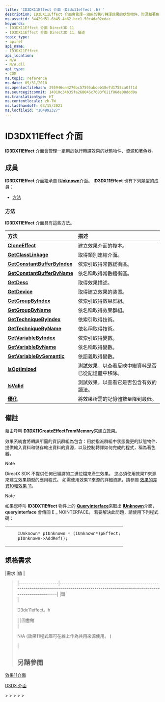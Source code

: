 ```yaml
---
title: 'ID3DX11Effect 介面 (D3dx11effect .h) '
description: ID3DX11Effect 介面會管理一組用於執行轉譯效果的狀態物件、資源和著色器。
ms.assetid: 34429d51-6b45-4a62-bce1-50c4da02edac
keywords:
- ID3DX11Effect 介面 Direct3D 11
- ID3DX11Effect 介面 Direct3D 11，描述
topic_type:
- apiref
api_name:
- ID3DX11Effect
api_location:
- N/A
- N/A.dll
api_type:
- COM
ms.topic: reference
ms.date: 05/31/2018
ms.openlocfilehash: 395946ea4276bc57595abdeb18e7d1755ca0ff1d
ms.sourcegitcommit: 14010c34b35fa268046c7683f021f86de08ddd0a
ms.translationtype: HT
ms.contentlocale: zh-TW
ms.lasthandoff: 03/15/2021
ms.locfileid: "104992327"
---
```

# <a name="id3dx11effect-interface"></a>ID3DX11Effect 介面

**ID3DX11Effect** 介面會管理一組用於執行轉譯效果的狀態物件、資源和著色器。

## <a name="members"></a>成員

**ID3DX11Effect** 介面繼承自 [**IUnknown**](/windows/desktop/api/unknwn/nn-unknwn-iunknown)介面。 **ID3DX11Effect** 也有下列類型的成員：

-   [方法](#methods)

### <a name="methods"></a>方法

**ID3DX11Effect** 介面具有這些方法。



| 方法                                                                     | 描述                                                                               |
|:---------------------------------------------------------------------------|:------------------------------------------------------------------------------------------|
| [**CloneEffect**](id3dx11effect-cloneeffect.md)                           | 建立效果介面的複本。<br/>                                         |
| [**GetClassLinkage**](id3dx11effect-getclasslinkage.md)                   | 取得類別連結介面。<br/>                                                |
| [**GetConstantBufferByIndex**](id3dx11effect-getconstantbufferbyindex.md) | 依索引取得常數緩衝區。<br/>                                                |
| [**GetConstantBufferByName**](id3dx11effect-getconstantbufferbyname.md)   | 依名稱取得常數緩衝區。<br/>                                                 |
| [**GetDesc**](id3dx11effect-getdesc.md)                                   | 取得效果描述。<br/>                                                     |
| [**GetDevice**](id3dx11effect-getdevice.md)                               | 取得建立效果的裝置。<br/>                                        |
| [**GetGroupByIndex**](id3dx11effect-getgroupbyindex.md)                   | 依索引取得效果群組。<br/>                                                 |
| [**GetGroupByName**](id3dx11effect-getgroupbyname.md)                     | 依名稱取得效果群組。<br/>                                                  |
| [**GetTechniqueByIndex**](id3dx11effect-gettechniquebyindex.md)           | 依索引取得技術。<br/>                                                      |
| [**GetTechniqueByName**](id3dx11effect-gettechniquebyname.md)             | 依名稱取得技術。<br/>                                                       |
| [**GetVariableByIndex**](id3dx11effect-getvariablebyindex.md)             | 依索引取得變數。<br/>                                                       |
| [**GetVariableByName**](id3dx11effect-getvariablebyname.md)               | 依名稱取得變數。<br/>                                                        |
| [**GetVariableBySemantic**](id3dx11effect-getvariablebysemantic.md)       | 依語義取得變數。<br/>                                                    |
| [**IsOptimized**](id3dx11effect-isoptimized.md)                           | 測試效果，以查看反映中繼資料是否已從記憶體中移除。<br/> |
| [**IsValid**](id3dx11effect-isvalid.md)                                   | 測試效果，以查看它是否包含有效的語法。<br/>                             |
| [**優化**](id3dx11effect-optimize.md)                                 | 將效果所需的記憶體數量降到最低。<br/>                          |



 

## <a name="remarks"></a>備註

藉由呼叫 [**D3DX11CreateEffectFromMemory**](d3dx11createeffectfrommemory.md)來建立效果。

效果系統會將轉譯所需的資訊群組為包含：用於指派群組中狀態變更的狀態物件、提供輸入資料和儲存輸出資料的資源，以及控制轉譯如何完成的程式，稱為著色器。

> [!Note]  
> DirectX SDK 不提供任何已編譯的二進位檔來產生效果。 您必須使用效果11來源來建立效果類型的應用程式。 如需使用效果11來源的詳細資訊，請參閱 [效果的差異10和效果 11](d3d11-graphics-programming-guide-effects-differences.md)。

 

> [!Note]
>
> 如果您呼叫 **ID3DX11Effect** 物件上的 [**Queryinterface**](/windows/desktop/api/unknwn/nf-unknwn-iunknown-queryinterface(q))來取出 [**IUnknown**](/windows/desktop/api/unknwn/nn-unknwn-iunknown)介面， **queryinterface** 會傳回 E \_ NOINTERFACE。 若要解決此問題，請使用下列程式碼：
>
> <span codelanguage=""></span>
>
> <table>
> <colgroup>
> <col style="width: 100%" />
> </colgroup>
> <tbody>
> <tr class="odd">
> <td><pre><code>    IUnknown* pIUnknown = (IUnknown*)pEffect;
>     pIUnknown->AddRef();</code></pre></td>
> </tr>
> </tbody>
> </table>
>  
>
> ## <a name="requirements"></a>規格需求
>
> 
>
|需求 |值 |
> |--------------------|----------------------------------------------------------------------------------------------------------------------------------------------| |頭<br/>  | <dl> <dt>D3dx11effect。h</dt> </dl>                                                    | |圖書館<br/> | <dl> <dt>N/A (效果11程式庫可在線上作為共用來源使用。 ) </dt> </dl> |
>
> 
>
> ## <a name="see-also"></a>另請參閱
>
> <dl> <dt>

[效果11介面](d3d11-graphics-reference-effects11-interfaces.md)
</dt> <dt>

[D3DX 介面](d3d11-graphics-reference-d3dx11-interfaces.md)
</dt> </dl>
>
>  
>
>  
>
